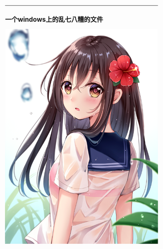 ---
## 一个windows上的乱七八糟的文件 

![img](https://github.com/evilH2O2/Daily/raw/master/img/01-%E7%AE%80%E4%B9%A6/12-illust_63625202_20180809_213709.png)
